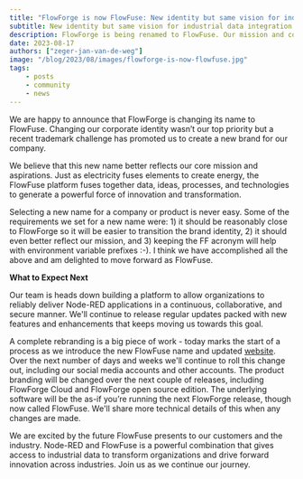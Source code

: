 ```yaml
---
title: "FlowForge is now FlowFuse: New identity but same vision for industrial data integration"
subtitle: New identity but same vision for industrial data integration
description: FlowForge is being renamed to FlowFuse. Our mission and commitment to our customers stays the same.
date: 2023-08-17
authors: ["zeger-jan-van-de-weg"]
image: "/blog/2023/08/images/flowforge-is-now-flowfuse.jpg"
tags:
    - posts
    - community
    - news
---
```


We are happy to announce that FlowForge is changing its name to FlowFuse. Changing our corporate identity wasn’t our top priority but a recent trademark challenge has promoted us to create a new brand for our company. 

<!--more-->

We believe that this new name better reflects our core mission and aspirations. Just as electricity fuses elements to create energy, the FlowFuse platform fuses together data, ideas, processes, and technologies to generate a powerful force of innovation and transformation.

Selecting a new name for a company or product is never easy. Some of the requirements we set for a new name were: 1) it should be reasonably close to FlowForge so it will be easier to transition the brand identity, 2) it should even better reflect our mission, and 3) keeping the FF acronym will help with environment variable prefixes :-). I think we have accomplished all the above and am delighted to move forward as FlowFuse.

**What to Expect Next**

Our team is heads down building a platform to allow organizations to reliably deliver Node-RED applications in a continuous, collaborative, and secure manner. We'll continue to release regular updates packed with new features and enhancements that keeps moving us towards this goal.

A complete rebranding is a big piece of work - today marks the start of a process as we introduce the new FlowFuse name and updated [website](https://flowfuse.com/). Over the next number of days and weeks we'll continue to roll this change out, including our social media accounts and other accounts. The product branding will be changed over the next couple of releases, including FlowForge Cloud and FlowForge open source edition. The underlying software will be the as-if you’re running the next FlowForge release, though now called FlowFuse. We'll share more technical details of this when any changes are made.

We are excited by the future FlowFuse presents to our customers and the industry. Node-RED and FlowFuse is a powerful combination that gives access to industrial data to transform organizations and drive forward innovation across industries. Join us as we continue our journey.